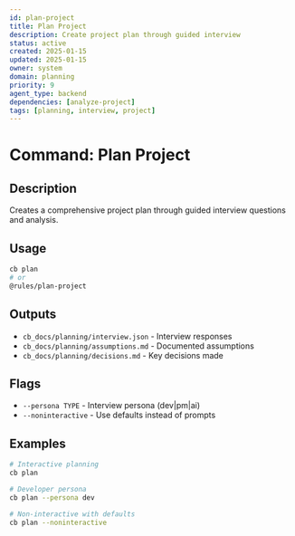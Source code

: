 ```yaml
---
id: plan-project
title: Plan Project
description: Create project plan through guided interview
status: active
created: 2025-01-15
updated: 2025-01-15
owner: system
domain: planning
priority: 9
agent_type: backend
dependencies: [analyze-project]
tags: [planning, interview, project]
---
```


# Command: Plan Project

## Description
Creates a comprehensive project plan through guided interview questions and analysis.

## Usage
```bash
cb plan
# or
@rules/plan-project
```

## Outputs
- `cb_docs/planning/interview.json` - Interview responses
- `cb_docs/planning/assumptions.md` - Documented assumptions
- `cb_docs/planning/decisions.md` - Key decisions made

## Flags
- `--persona TYPE` - Interview persona (dev|pm|ai)
- `--noninteractive` - Use defaults instead of prompts

## Examples
```bash
# Interactive planning
cb plan

# Developer persona
cb plan --persona dev

# Non-interactive with defaults
cb plan --noninteractive
```
